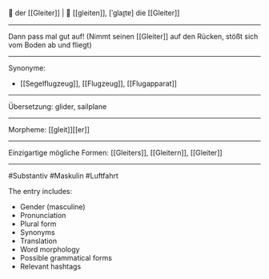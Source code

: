 🛫 der [[Gleiter]] | 🛫 [[gleiten]], [ˈɡlaɪ̯tɐ]
die [[Gleiter]]

---
Dann pass mal gut auf! (Nimmt seinen [[Gleiter]] auf den Rücken, stößt sich vom Boden ab und fliegt)

---
Synonyme:
- [[Segelflugzeug]], [[Flugzeug]], [[Flugapparat]]

---
Übersetzung: glider, sailplane

---
Morpheme:
[[gleit]][[er]]

---
Einzigartige mögliche Formen: [[Gleiters]], [[Gleitern]], [[Gleiter]]

---
#Substantiv #Maskulin #Luftfahrt

The entry includes:
- Gender (masculine)
- Pronunciation
- Plural form
- Synonyms
- Translation
- Word morphology
- Possible grammatical forms
- Relevant hashtags